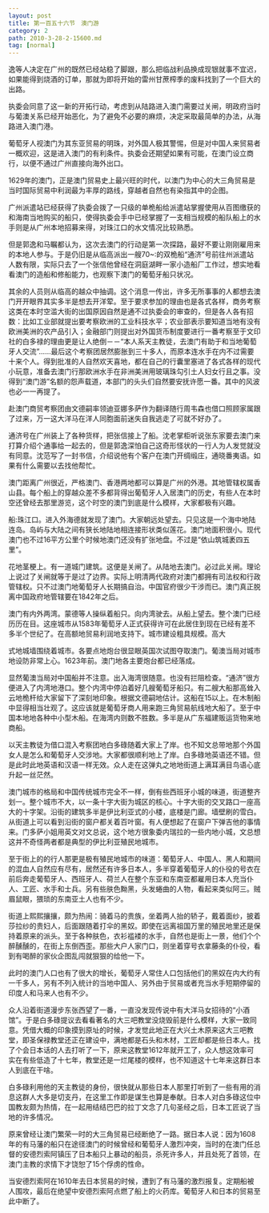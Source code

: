 ```yaml
---
layout: post
title: 第一百五十六节　澳门游
category: 2
path: 2010-3-28-2-15600.md
tag: [normal]
---
```


逸等人决定在广州的既然已经站稳了脚跟，那么把临战利品换成现银就事不宜迟，如果能得到烧酒的订单，那就为即将开始的雷州甘蔗榨季的废料找到了一个巨大的出路。

执委会同意了这一新的开拓行动，考虑到从陆路进入澳门需要过关闸，明政府当时与葡澳关系已经开始恶化，为了避免不必要的麻烦，决定采取最简单的办法，从海路进入澳门港。

葡萄牙人视澳门为其东亚贸易的明珠，对外国人极其警惕，但是对中国人来贸易者一概欢迎，这是进入澳门的有利条件。执委会还期望如果有可能，在澳门设立商行，以便不通过广州直接向海外出口。

1629年的澳门，正是澳门贸易史上最兴旺的时代，以澳门为中心的大三角贸易是当时国际贸易中利润最为丰厚的路线，穿越者自然也有染指其中的企图。

广州派遣站已经获得了执委会拨了一只级的单桅船给派遣站掌握使用从百图缴获的和海南当地购买的船只，使得执委会手中已经掌握了一支相当规模的船队船上的水手则是从广州本地招募来得，对珠江口的水文情况比较熟悉。

但是郭逸和马瞩都认为，这次去澳门的行动是第一次探路，最好不要让刚刚雇用来的本地人参与。于是仍旧是从临高派出一艘70~:的双桅船“通济”号前往州派遣站人数有限，实际只去了一个张信他曾经在洞庭湖畔一家小造船厂工作过，想实地看看澳门的造船和修船能力，也观察下澳门的葡萄牙船只状况。

其余的人员则从临高的越众中抽调。这个消息一传出，许多无所事事的人都想去澳门开开眼界其实多半是想去开洋荤。至于要求参加的理由也是各式各样，商务考察这类在本时空滥大街的出国原因自然是通不过执委会的审查的，但是各人各有招数：比如工业部就提出要考察欧洲的工业科技水平；农业部表示要知道当地有没有欧洲美洲的农产品引入；金融部门则提出对外国货币制度要进行一番考察至于文印社的白多禄的理由更是让人绝倒－－“本人系天主教徒，去澳门有助于和当地葡萄牙人交流”……最后这个考察团居然膨胀到三十多人，而原本连水手在内不过需要十来个人。得到批准的人自然欢天喜地，都在自己的行囊里塞进了各式各样的现代小玩意，准备去澳门行那欧洲水手在非洲美洲用玻璃珠勾引土人妇女行且之事。没得到“澳门游”名额的怨声载道，本部门的头头们自然要安抚许愿一番。其中的风波也必一一再提了。

赴澳门商贸考察团由文德嗣率领迪亚娜多萨作为翻译随行周韦森也借口照顾家属跟了过来，万一这大洋马在洋人同胞面前迷失自我逃走了可就不好办了。

通济号在广州装上了各种货样，把张信接上了船。沈老掌柜听说张东家要去澳门来打算介绍个通事给一起去的，但是郭逸深怕自己这奇形怪状的一行人为人发觉就没有同意。沈范写了一封书信，介绍说他有个客户在澳门开绸缎庄，通晓番夷语。如果有什么需要以去找他帮忙。

澳门距离广州很近，严格澳门、香港两地都可以算是广州的外港。其地管辖权属香山县。每个船上的穿越众差不多都背得出葡萄牙人入居澳门的历史，有些人在本时空还曾经去那里游览，这个时空的澳门到底是什么模样，大家都极有兴趣。

船:珠江口。进入外海德就发现了澳门。大家朝远处望去。只见这是一个海中地陆连岛。岛屿与大陆之间有狭长地陆地相连接形状类似莲花。澳门地面积很小。现代澳门也不过16平方公里个时候地澳门还没有扩张地盘。不过是“依山筑城袤四五里”。

花地茎梗上。有一道城门建筑。这便是关闸了。从陆地去澳门。必过此关闸。理论上说过了关闸就等于是过了边界。实际上明清两代政府对澳门都拥有司法权和行政管辖权。只不过澳门地葡萄牙人长期搞自治。中国官府很少干涉而已。澳门真正脱离中国政府地管辖要在1842年之后。

澳门有内外两湾。蒙德等人操纵着船只。向内湾驶去。从船上望去。整个澳门已经历历在目。这座城市从1583年葡萄牙人正式获得许可在此居住到现在已经有差不多半个世纪了。在高额地贸易利润地支持下。城市建设粗具规模。高大

式地城墙围绕着城市。各要点地炮台很显眼英国次试图夺取澳门。葡澳当局对城市地设防非常上心。1623年前。澳门地各主要炮台都已经落成。

显然葡澳当局对中国船并不注意。出入海湾很随意。也没有拦阻检查。“通济”很方便进入了内湾地港口。整个内湾中停泊着好几艘葡萄牙船只。有二艘大船那高耸入云地桅杆给大家留下了深刻地印象。根据文德嗣地估计。这船在15以上。在木制船中显得相当壮观了。这应该就是葡萄牙商人用来跑三角贸易航线地大船了。至于中国本地地各种中小型木船。在海湾内则数不胜数。多半是从广东福建贩运货物来地商船。

以天主教徒为借口混入考察团地白多碌随着大家上了岸。也不知文总带地那个外国女人是怎么和葡萄牙人交涉地。大家都很顺利地上了岸。白多碌地英语还不错。但是此时此地英语和汉语一样无效。众人走在这弹丸之地地街道上满耳满目鸟语心底升起一丝茫然。

澳门城市的格局和中国传统城市完全不一样，倒有些西班牙小城的味道，街道整齐划一。整个城市不大，以一条十字大街为城区的核心。十字大街的交叉路口一座高大的十字架。沿街的建筑多半是伊比利亚式的小楼，底楼是门廊。墙壁刷的雪白。从街道上可以看到沿街的窗户都关着百叶窗。有人便想起了在窗户下弹吉他的事情来。门多萨小姐用英文对文总说，这个地方很象委内瑞拉的一些内地小城，文总想这并不奇怪两者都是典型的伊比利亚殖民地城市。

至于街上的的行人那更是极有殖民地城市的味道：葡萄牙人、中国人、黑人和期间的混血人自然应有尽有，居然还有许多日本人，多半穿着葡萄牙人的仆役的号衣在前后奔走葡萄牙人、西班牙人、荷兰人在整个东亚和东南亚都雇用日本人充当仆人、工匠、水手和士兵。另有些肤色黝黑，头发蜷曲的人物，看起来类似阿三。贼眉鼠眼，猥琐的东南亚土人也有不少。

街道上熙熙攘攘，颇为热闹：骑着马的贵族，坐着两人抬的轿子，戴着面纱，披着莎拉纱的贵妇人，后面跟随着打伞的黑奴。即使在远离祖国万里的殖民地里还是保持着原来的派头。至于各种肤色，衣衫褴褛的水手，自然也是街上一景，他们个个醉醺醺的，在街上东倒西歪。那些大户人家门口，则坐着穿号衣拿藤条的仆役，看到有喝醉的家伙企图乱闯就狠狠的给他一下。

此时的澳门人口也有了很大的增长，葡萄牙人常住人口包括他们的黑奴在内大约有一千多人，另有不列入统计的当地中国人、另外由于贸易或者充当水手短期停留的印度人和马来人也有不少。

众人沿着街道漫步东张西望了一番，一直没发现传说中有大洋马女招待的“小酒馆”。于是白多碌提议去看看著名的大三吧教堂没烧毁前是什么模样，大家一致同意。凭借大概的印象摸到原址的时候，才发觉此地正在大兴土木原来这大三吧教堂，即圣保禄教堂还正在建设中，满地都是石头和木材，工匠却都是些日本人。找了个会日本话的人去打听了一下，原来这教堂1612年就开工了，众人想这效率可实在有些低造了十七年，教堂还是一烂尾楼的模样，也不知道这十七年来这群日本人到底在干啥。

白多碌利用他的天主教徒的身份，很快就从那些日本人那里打听到了一些有用的消息这群人大多是切支丹，在这里工作即是谋生也算是奉献。日本人对白多碌这位中国教友颇为热情，在一起用结结巴巴的拉丁文念了几句圣经之后，日本工匠说了当地的许多情况。

原来曾经让澳门繁荣一时的大三角贸易已经断绝了一路。据日本人说：因为1608年的有马藩的船只在途径澳门的时候曾经和葡萄牙人激烈冲突，当时的在澳门任总督的安德烈索阿镇压了日本船只上暴动的船员，杀死许多人，并且处死了首领，在澳门主教的求情下才饶恕了15个俘虏的性命。

当安德烈索阿在1610年去日本贸易的时候，遭到了有马藩的激烈报复。定期船被人围攻，最后在绝望中安德烈索阿点燃了船上的火药库。葡萄牙人和日本的贸易至此中断了。